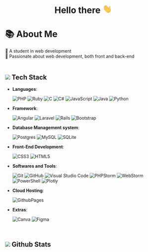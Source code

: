 ###

<h1 align="center">Hello there <img src="https://raw.githubusercontent.com/ABSphreak/ABSphreak/master/gifs/Hi.gif" width="30px"></h1>

###

# 📚 <b>About Me</b><br>

🔭 A student in web development<br>
🌱 Passionate about web development, both front and back-end<br><br>


## <img src="https://media.giphy.com/media/iY8CRBdQXODJSCERIr/giphy.gif" width="30px"> <b> Tech Stack</b><br>

- **Languages**:

	![PHP](https://img.shields.io/badge/php-%23777BB4.svg?style=for-the-badge&logo=php&logoColor=white) 
	![Ruby](https://img.shields.io/badge/ruby-%23CC342D.svg?style=for-the-badge&logo=ruby&logoColor=white)
	![C](https://img.shields.io/badge/c-%2300599C.svg?style=for-the-badge&logo=c&logoColor=white) 
	![C#](https://img.shields.io/badge/c%23-%23239120.svg?style=for-the-badge&logo=csharp&logoColor=white)
	![JavaScript](https://img.shields.io/badge/javascript-%23323330.svg?style=for-the-badge&logo=javascript&logoColor=%23F7DF1E) 
	![Java](https://img.shields.io/badge/java-%23ED8B00.svg?style=for-the-badge&logo=openjdk&logoColor=white) 
	![Python](https://img.shields.io/badge/python-3670A0?style=for-the-badge&logo=python&logoColor=ffdd54)

- **Framework**:

	![Angular](https://img.shields.io/badge/angular-%23DD0031.svg?style=for-the-badge&logo=angular&logoColor=white) 
	![Laravel](https://img.shields.io/badge/laravel-%23FF2D20.svg?style=for-the-badge&logo=laravel&logoColor=white) 
	![Rails](https://img.shields.io/badge/rails-%23CC0000.svg?style=for-the-badge&logo=ruby-on-rails&logoColor=white)
	![Bootstrap](https://img.shields.io/badge/bootstrap-%238511FA.svg?style=for-the-badge&logo=bootstrap&logoColor=white) 

- **Database Management system**:

	![Postgres](https://img.shields.io/badge/postgres-%23316192.svg?style=for-the-badge&logo=postgresql&logoColor=white) 
	![MySQL](https://img.shields.io/badge/mysql-%2300000f.svg?style=for-the-badge&logo=mysql&logoColor=white) 
	![SQLite](https://img.shields.io/badge/sqlite-%2307405e.svg?style=for-the-badge&logo=sqlite&logoColor=white) 

- **Front-End Development**:

	![CSS3](https://img.shields.io/badge/css3-%231572B6.svg?style=for-the-badge&logo=css3&logoColor=white) 
	![HTML5](https://img.shields.io/badge/html5-%23E34F26.svg?style=for-the-badge&logo=html5&logoColor=white)

- **Softwares and Tools**:

	![Git](https://img.shields.io/badge/git-%23F05033.svg?style=for-the-badge&logo=git&logoColor=white)
	![GitHub](https://img.shields.io/badge/github-%23121011.svg?style=for-the-badge&logo=github&logoColor=white)
	![Visual Studio Code](https://img.shields.io/badge/Visual%20Studio%20Code-0078d7.svg?style=for-the-badge&logo=visual-studio-code&logoColor=white)
	![PHPStorm](http://img.shields.io/badge/-PHPStorm-181717?style=for-the-badge&logo=phpstorm&logoColor=white)
	![WebStorm](https://img.shields.io/badge/WebStorm-000000?style=for-the-badge&logo=WebStorm&logoColor=white)
	![PowerShell](https://img.shields.io/badge/PowerShell-%235391FE.svg?style=for-the-badge&logo=powershell&logoColor=white) 
	![Plotly](https://img.shields.io/badge/Plotly-%233F4F75.svg?style=for-the-badge&logo=plotly&logoColor=white) 

- **Cloud Hosting**:

	![GithubPages](https://img.shields.io/badge/github%20pages-121013?style=for-the-badge&logo=github&logoColor=white) 

- **Extras**:

	![Canva](https://img.shields.io/badge/Canva-%2300C4CC.svg?style=for-the-badge&logo=Canva&logoColor=white)
	![Figma](https://img.shields.io/badge/Figma-F24E1E?style=for-the-badge&logo=figma&logoColor=white)
<br>

## <img src="https://media.giphy.com/media/iY8CRBdQXODJSCERIr/giphy.gif" width="35"><b> Github Stats </b>
<br>

<div align="center">

</div>
